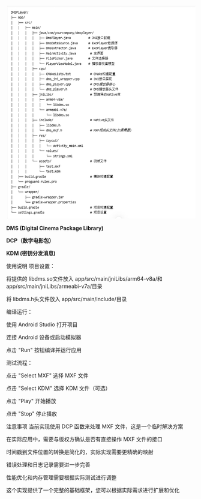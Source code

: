 ![img.png](img.png)


**DMS (Digital Cinema Package Library)**

**DCP（数字电影包）**

**KDM (密钥分发消息)**

使用说明
​​项目设置​​：

将提供的 libdms.so文件放入 app/src/main/jniLibs/arm64-v8a/和 app/src/main/jniLibs/armeabi-v7a/目录

将 libdms.h头文件放入 app/src/main/include/目录

​​编译运行​​：

使用 Android Studio 打开项目

连接 Android 设备或启动模拟器

点击 "Run" 按钮编译并运行应用

​​测试流程​​：

点击 "Select MXF" 选择 MXF 文件

点击 "Select KDM" 选择 KDM 文件（可选）

点击 "Play" 开始播放

点击 "Stop" 停止播放

注意事项
当前实现使用 DCP 函数来处理 MXF 文件，这是一个临时解决方案

在实际应用中，需要与版权方确认是否有直接操作 MXF 文件的接口

时间戳到文件位置的转换是简化的，实际实现需要更精确的映射

错误处理和日志记录需要进一步完善

性能优化和内存管理需要根据实际测试进行调整

这个实现提供了一个完整的基础框架，您可以根据实际需求进行扩展和优化